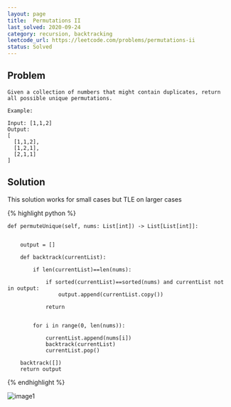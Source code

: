 ```yaml
---
layout: page
title:  Permutations II
last_solved: 2020-09-24
category: recursion, backtracking
leetcode_url: https://leetcode.com/problems/permutations-ii
status: Solved
---
```


Problem
-------

```
Given a collection of numbers that might contain duplicates, return all possible unique permutations.

Example:

Input: [1,1,2]
Output:
[
  [1,1,2],
  [1,2,1],
  [2,1,1]
]

```

Solution
----------

This solution works for small cases but TLE on larger cases

{% highlight python %}

    def permuteUnique(self, nums: List[int]) -> List[List[int]]:
        
        
        output = []
        
        def backtrack(currentList):
            
            if len(currentList)==len(nums):
                
                if sorted(currentList)==sorted(nums) and currentList not in output:
                    output.append(currentList.copy())

                return
            
            
            for i in range(0, len(nums)):
                
                currentList.append(nums[i])
                backtrack(currentList)
                currentList.pop()
        
        backtrack([])
        return output
    

{% endhighlight %}

![image1](https://i.ibb.co/S7488mz/16009729542977295723811940825272.jpg)